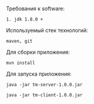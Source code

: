 Требования к software:
	
	1. jdk 1.8.0 +

Используемый стек технологий:
	
	maven, git

Для сборки приложения:

	mvn install

Для запуска приложения:

	java -jar tm-server-1.0.0.jar
	
	java -jar tm-client-1.0.0.jar
